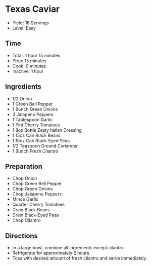 # Texas Caviar

* Yield: 16 Servings
* Level: Easy

## Time

* Total: 1 hour 15 minutes
* Prep: 15 minutes
* Cook: 0 minutes
* Inactive: 1 hour

## Ingredients

* 1/2 Onion
* 1 Green Bell Pepper
* 1 Bunch Green Onions
* 2 Jalapeno Peppers
* 1 Tablespoon Garlic
* 1 Pint Cherry Tomatoes
* 1 8oz Bottle Zesty Italian Dressing
* 1 15oz Can Black Beans
* 1 15oz Can Black-Eyed Peas
* 1/2 Teaspoon Ground Coriander
* 1 Bunch Fresh Cilantro

## Preparation

* Chop Onion
* Chop Green Bell Pepper
* Chop Green Onions
* Chop Jalapeno Peppers
* Mince Garlic
* Quarter Cherry Tomatoes
* Drain Black Beans
* Drain Black-Eyed Peas
* Chop Cilantro

## Directions

* In a large bowl, combine all ingredients except cilantro.
* Refrigerate for approximately 2 hours.
* Toss with desired amount of fresh cilantro and serve immediately.
